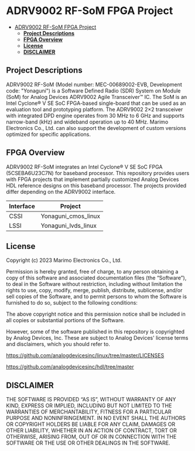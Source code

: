 # ADRV9002 RF-SoM FPGA Project

- [ADRV9002 RF-SoM FPGA Project](#adrv9002-rf-som-fpga-project)
  - [**Project Descriptions**](#project-descriptions)
  - [**FPGA Overview**](#fpga-overview)
  - [**License**](#license)
  - [**DISCLAIMER**](#disclaimer)


## **Project Descriptions**
  ADRV9002 RF-SoM (Model number: MEC-00689002-EVB, Development code: "Yonaguni") is a Software Defined Radio (SDR) System on Module (SoM) for Analog Devices ADRV9002 Agile Transceiver™ IC.
  The SoM is an Intel Cyclone® V SE SoC FPGA-based single-board that can be used as an evaluation tool and prototyping platform.
  The ADRV9002 2×2 transceiver with integrated DPD engine operates from 30 MHz to 6 GHz and supports narrow-band (kHz) and wideband operation up to 40 MHz.
  Marimo Electronics Co., Ltd. can also support the development of custom versions optimized for specific applications. 


## **FPGA Overview**
  ADRV9002 RF-SoM integrates an Intel Cyclone® V SE SoC FPGA (5CSEBA6U23C7N) for baseband processor.
  This repository provides users with FPGA projects that implement partially customized Analog Devices HDL reference designs on this baseband processor.
  The projects provided differ depending on the ADRV9002 interface.

| Interface | Project |
----|----
| CSSI | Yonaguni_cmos_linux |
| LSSI | Yonaguni_lvds_linux |


## **License**
Copyright (c) 2023 Marimo Electronics Co., Ltd.

Permission is hereby granted, free of charge, to any person obtaining a copy of this software and associated documentation files (the “Software”), to deal in the Software without restriction, including without limitation the rights to use, copy, modify, merge, publish, distribute, sublicense, and/or sell copies of the Software, and to permit persons to whom the Software is furnished to do so, subject to the following conditions:

The above copyright notice and this permission notice shall be included in all copies or substantial portions of the Software.

However, some of the software published in this repository is copyrighted by Analog Devices, Inc. These are subject to Analog Devices' license terms and disclaimers, which you should refer to.
  
  https://github.com/analogdevicesinc/linux/tree/master/LICENSES
  
  https://github.com/analogdevicesinc/hdl/tree/master


## **DISCLAIMER**
THE SOFTWARE IS PROVIDED “AS IS”, WITHOUT WARRANTY OF ANY KIND, EXPRESS OR IMPLIED, INCLUDING BUT NOT LIMITED TO THE WARRANTIES OF MERCHANTABILITY, FITNESS FOR A PARTICULAR PURPOSE AND NONINFRINGEMENT. IN NO EVENT SHALL THE AUTHORS OR COPYRIGHT HOLDERS BE LIABLE FOR ANY CLAIM, DAMAGES OR OTHER LIABILITY, WHETHER IN AN ACTION OF CONTRACT, TORT OR OTHERWISE, ARISING FROM, OUT OF OR IN CONNECTION WITH THE SOFTWARE OR THE USE OR OTHER DEALINGS IN THE SOFTWARE.

